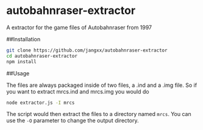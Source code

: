 # autobahnraser-extractor
A extractor for the game files of Autobahnraser from 1997


##Installation

```bash
git clone https://github.com/jangxx/autobahnraser-extractor
cd autobahnraser-extractor
npm install
```

##Usage

The files are always packaged inside of two files, a .ind and a .img file.
So if you want to extract mrcs.ind and mrcs.img you would do

```bash
node extractor.js -I mrcs
```

The script would then extract the files to a directory named `mrcs`.
You can use the `-O` parameter to change the output directory.

